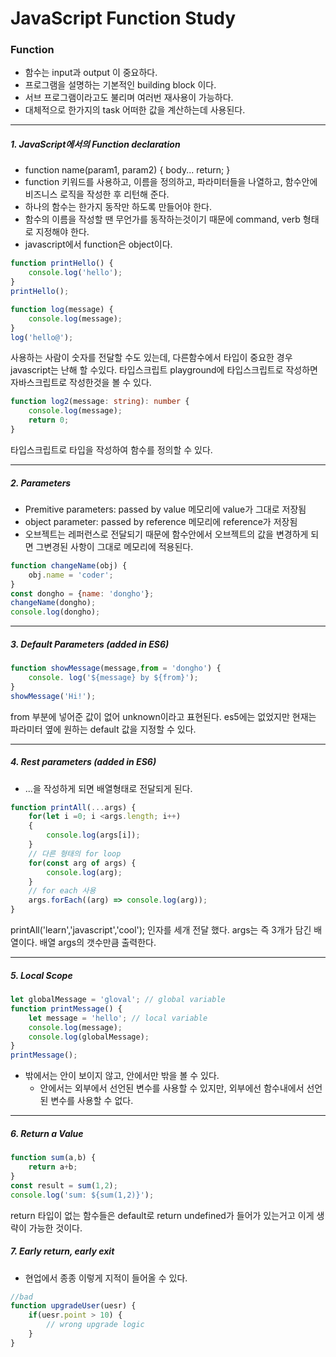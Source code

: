 # JavaScript Function Study 

### Function
- 함수는 input과 output 이 중요하다.
- 프로그램을 설명하는 기본적인 building block 이다.
- 서브 프로그램이라고도 불리며 여러번 재사용이 가능하다.
- 대체적으로 한가지의 task 어떠한 값을 계산하는데 사용된다.
--------------
##### 1. JavaScript에서의 Function declaration
- function name(param1, param2) { body... return; }
 - function 키워드를 사용하고, 이름을 정의하고, 파라미터들을 나열하고, 함수안에 비즈니스 로직을 작성한 후 리턴해 준다.
- 하나의 함수는 한가지 동작만 하도록 만들어야 한다.
- 함수의 이름을 작성할 땐 무언가를 동작하는것이기 때문에 command, verb 형태로 지정해야 한다.
- javascript에서 function은 object이다.
``` javascript
function printHello() {
    console.log('hello');
}
printHello();
``` 
``` javascript
function log(message) {
    console.log(message);
}
log('hello@');
``` 

사용하는 사람이 숫자를 전달할 수도 있는데, 다른함수에서 타입이 중요한 경우 javascript는 난해 할 수있다.
타입스크립트 playground에 타입스크립트로 작성하면 자바스크립트로 작성한것을 볼 수 있다.
``` typescript
function log2(message: string): number {
    console.log(message);
    return 0;
}
```
타입스크립트로 타입을 작성하여 함수를 정의할 수 있다.

-------------
##### 2. Parameters
- Premitive parameters: passed by value 메모리에 value가 그대로 저장됨
- object parameter: passed by reference 메모리에 reference가 저장됨
 - 오브젝트는 레퍼런스로 전달되기 때문에 함수안에서 오브젝트의 값을 변경하게 되면 그변경된 사항이 그대로 메모리에 적용된다.
``` javascript
function changeName(obj) {
    obj.name = 'coder';
}
const dongho = {name: 'dongho'};
changeName(dongho);
console.log(dongho);
```
---------

##### 3. Default Parameters (added in ES6)
``` javascript
function showMessage(message,from = 'dongho') {
    console. log('${message} by ${from}');
}
showMessage('Hi!');
``` 
from 부분에 넣어준 값이 없어 unknown이라고 표현된다.
es5에는 없었지만 현재는 파라미터 옆에 원하는 default 값을 지정할 수 있다.

-----
##### 4. Rest parameters  (added in ES6)
- ...을 작성하게 되면 배열형태로 전달되게 된다. 
``` javascript
function printAll(...args) {
    for(let i =0; i <args.length; i++)
    {
        console.log(args[i]);
    }
    // 다른 형태의 for loop
    for(const arg of args) {
        console.log(arg);
    }
    // for each 사용
    args.forEach((arg) => console.log(arg));
}
```
printAll('learn','javascript','cool');
인자를 세개 전달 했다. args는 즉 3개가 담긴 배열이다.
배열 args의 갯수만큼 출력한다. 

------

##### 5. Local Scope
``` javascript
let globalMessage = 'gloval'; // global variable
function printMessage() {
    let message = 'hello'; // local variable
    console.log(message);
    console.log(globalMessage);
}
printMessage();
``` 
- 밖에서는 안이 보이지 않고, 안에서만 밖을 볼 수 있다.
  - 안에서는 외부에서 선언된 변수를 사용할 수 있지만, 외부에선 함수내에서 선언된 변수를 사용할 수 없다.
-----------

##### 6. Return a Value
``` javascript
function sum(a,b) {
    return a+b;
}
const result = sum(1,2); 
console.log('sum: ${sum(1,2)}');
```
return 타입이 없는 함수들은 default로 
return undefined가 들어가 있는거고 이게 생략이 가능한 것이다. 

##### 7. Early return, early exit
- 현업에서 종종 이렇게 지적이 들어올 수 있다. 
``` javascript
//bad 
function upgradeUser(uesr) {
    if(uesr.point > 10) {
        // wrong upgrade logic
    }
}
```
